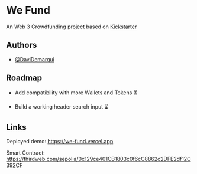 
# We Fund

An Web 3 Crowdfunding project based on [Kickstarter](https://www.kickstarter.com/)


## Authors

- [@DaviDemarqui](https://github.com/DaviDemarqui)


## Roadmap

- Add compatibility with more Wallets and Tokens  ⏳

- Build a working header search input  ⏳


## Links

Deployed demo: https://we-fund.vercel.app

Smart Contract: https://thirdweb.com/sepolia/0x129ce401CB1803c0f6cC8862c2DFE2df12C392CF
